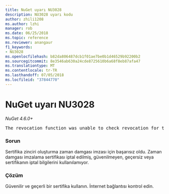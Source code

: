 ```yaml
---
title: NuGet uyarı NU3028
description: NU3028 uyarı kodu
author: zhili1208
ms.author: lzhi
manager: rob
ms.date: 06/25/2018
ms.topic: reference
ms.reviewer: anangaur
f1_keywords:
- NU3028
ms.openlocfilehash: b82da806487dcb1f01ae7be0b1d46529b92200b2
ms.sourcegitcommit: 8e3546ab630a24cde8725610b6a68f8eb87afa47
ms.translationtype: MT
ms.contentlocale: tr-TR
ms.lasthandoff: 07/05/2018
ms.locfileid: "37844770"
---
```

# <a name="nuget-warning-nu3028"></a>NuGet uyarı NU3028

*NuGet 4.6.0+*

<pre>The revocation function was unable to check revocation for the certificate.</pre>

### <a name="issue"></a>Sorun
Sertifika zinciri oluşturma zaman damgası imzası için başarısız oldu. Zaman damgası imzalama sertifikası iptal edilmiş, güvenilmeyen, geçersiz veya sertifikanın iptal bilgilerini kullanılamıyor.

### <a name="solution"></a>Çözüm
Güvenilir ve geçerli bir sertifika kullanın. İnternet bağlantısı kontrol edin.